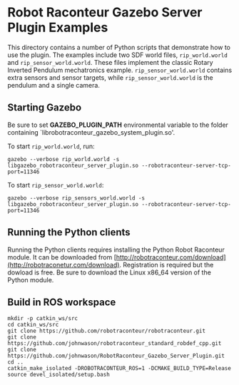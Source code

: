 # Robot Raconteur Gazebo Server Plugin Examples

This directory contains a number of Python scripts that demonstrate how to use the plugin. The examples include two SDF world files, `rip_world.world` and `rip_sensor_world.world`. These files implement the classic Rotary Inverted Pendulum mechatronics example. `rip_sensor_world.world` contains extra sensors and sensor targets, while `rip_sensor_world.world` is the pendulum and a single camera.

## Starting Gazebo

Be sure to set **GAZEBO_PLUGIN_PATH** environmental variable to the folder containing `librobotraconteur_gazebo_system_plugin.so'.

To start `rip_world.world`, run:

`gazebo --verbose rip_world.world -s libgazebo_robotraconteur_server_plugin.so --robotraconteur-server-tcp-port=11346`

To start `rip_sensor_world.world`:

`gazebo --verbose rip_sensors_world.world -s libgazebo_robotraconteur_server_plugin.so --robotraconteur-server-tcp-port=11346`

## Running the Python clients

Running the Python clients requires installing the Python Robot Raconteur module. It can be downloaded from [http://robotraconteur.com/download](http://robotraconetur.com/download). Registration is required but the dowload is free. Be sure to download the Linux x86_64 version of the Python module.

## Build in ROS workspace

    mkdir -p catkin_ws/src
    cd catkin_ws/src
    git clone https://github.com/robotraconteur/robotraconteur.git
    git clone https://github.com/johnwason/robotraconteur_standard_robdef_cpp.git
    git clone https://github.com/johnwason/RobotRaconteur_Gazebo_Server_Plugin.git
    cd ..
    catkin_make_isolated -DROBOTRACONTEUR_ROS=1 -DCMAKE_BUILD_TYPE=Release
    source devel_isolated/setup.bash